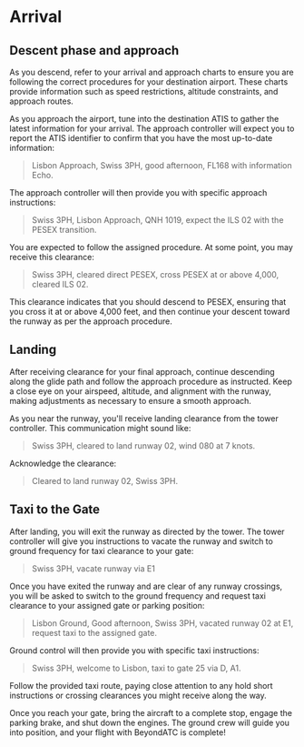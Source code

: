 # Arrival

## Descent phase and approach

As you descend, refer to your arrival and approach charts to ensure you are following the correct procedures for your destination airport. These charts provide information such as speed restrictions, altitude constraints, and approach routes.

As you approach the airport, tune into the destination ATIS to gather the latest information for your arrival. The approach controller will expect you to report the ATIS identifier to confirm that you have the most up-to-date information:
> Lisbon Approach, Swiss 3PH, good afternoon, FL168 with information Echo.

The approach controller will then provide you with specific approach instructions:
> Swiss 3PH, Lisbon Approach, QNH 1019, expect the ILS 02 with the PESEX transition.

You are expected to follow the assigned procedure. At some point, you may receive this clearance:
> Swiss 3PH, cleared direct PESEX, cross PESEX at or above 4,000, cleared ILS 02.

This clearance indicates that you should descend to PESEX, ensuring that you cross it at or above 4,000 feet, and then continue your descent toward the runway as per the approach procedure.

## Landing

After receiving clearance for your final approach, continue descending along the glide path and follow the approach procedure as instructed. Keep a close eye on your airspeed, altitude, and alignment with the runway, making adjustments as necessary to ensure a smooth approach.

As you near the runway, you'll receive landing clearance from the tower controller. This communication might sound like:

> Swiss 3PH, cleared to land runway 02, wind 080 at 7 knots.

Acknowledge the clearance:

> Cleared to land runway 02, Swiss 3PH.

## Taxi to the Gate

After landing, you will exit the runway as directed by the tower. The tower controller will give you instructions to vacate the runway and switch to ground frequency for taxi clearance to your gate:

> Swiss 3PH, vacate runway via E1

Once you have exited the runway and are clear of any runway crossings, you will be asked to switch to the ground frequency and request taxi clearance to your assigned gate or parking position:

> Lisbon Ground, Good afternoon, Swiss 3PH, vacated runway 02 at E1, request taxi to the assigned gate.

Ground control will then provide you with specific taxi instructions:

> Swiss 3PH, welcome to Lisbon, taxi to gate 25 via D, A1.

Follow the provided taxi route, paying close attention to any hold short instructions or crossing clearances you might receive along the way. 

Once you reach your gate, bring the aircraft to a complete stop, engage the parking brake, and shut down the engines. The ground crew will guide you into position, and your flight with BeyondATC is complete!